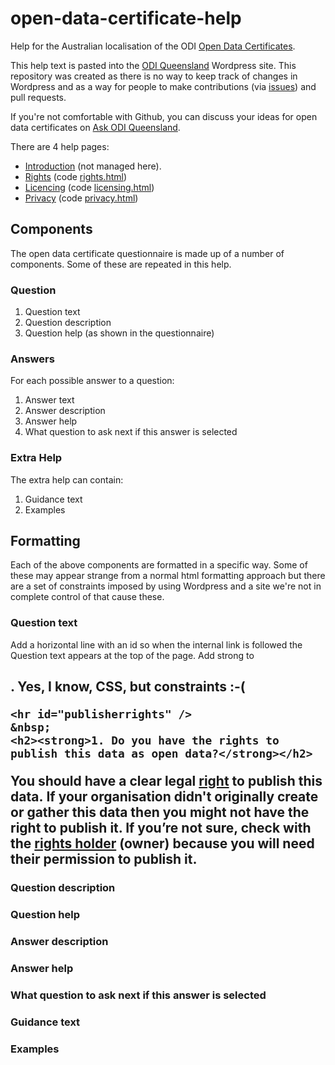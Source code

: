 # open-data-certificate-help
Help for the Australian localisation of the ODI [Open Data Certificates](https://certificates.theodi.org).

This help text is pasted into the [ODI Queensland](http://queensland.theodi.org) Wordpress site. This repository was created as there is no way to keep track of changes in Wordpress and as a way for people to make contributions (via [issues](https://github.com/ODIQueensland/open-data-certificate-help/issues)) and pull requests.

If you're not comfortable with Github, you can discuss your ideas for open data certificates on [Ask ODI Queensland](https://ask.theodi.org.au/c/projects/certificates).

There are 4 help pages:

- [Introduction](http://queensland.theodi.org/home/services/certificates/help/) (not managed here).
- [Rights](http://queensland.theodi.org/home/services/certificates/help/rights/) (code [rights.html](https://github.com/ODIQueensland/open-data-certificate-help/blob/master/rights.html))
- [Licencing](http://queensland.theodi.org/home/services/certificates/help/licensing/) (code [licensing.html](https://github.com/ODIQueensland/open-data-certificate-help/blob/master/licensing.html))
- [Privacy](http://queensland.theodi.org/home/services/certificates/help/privacy/) (code [privacy.html](https://github.com/ODIQueensland/open-data-certificate-help/blob/master/privacy.html))

## Components

The open data certificate questionnaire is made up of a number of components. Some of these are repeated in this help.

### Question

1. Question text
2. Question description
3. Question help (as shown in the questionnaire)

### Answers

For each possible answer to a question:

1. Answer text
2. Answer description
3. Answer help
4. What question to ask next if this answer is selected

### Extra Help

The extra help can contain:

1. Guidance text
2. Examples

## Formatting

Each of the above components are formatted in a specific way. Some of these may appear strange from a normal html formatting approach but there are a set of constraints imposed by using Wordpress and a site we're not in complete control of that cause these.

### Question text

Add a horizontal line with an id so when the internal link is followed the Question text appears at the top of the page.
Add strong to <h2>. Yes, I know, CSS, but constraints :-(

    <hr id="publisherrights" />
    &nbsp;
    <h2><strong>1. Do you have the rights to publish this data as open data?</strong></h2>
You should have a clear legal <a href="/glossary#rights">right</a> to publish this data. If your organisation didn't originally create or gather this data then you might not have the right to publish it. If you’re not sure, check with the <a href="/glossary#rights-holder">rights holder</a> (owner) because you will need their permission to publish it.

### Question description

### Question help

### Answer description

### Answer help

### What question to ask next if this answer is selected

### Guidance text

### Examples
